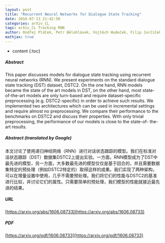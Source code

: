 ```yaml
---
layout: post
title: "Recurrent Neural Networks for Dialogue State Tracking"
date: 2016-07-13 21:42:58
categories: arXiv_CL
tags: arXiv_CL Tracking RNN
author: Ondřej Plátek, Petr Bělohlávek, Vojtěch Hudeček, Filip Jurčíček
mathjax: true
---
```


* content
{:toc}

##### Abstract
This paper discusses models for dialogue state tracking using recurrent neural networks (RNN). We present experiments on the standard dialogue state tracking (DST) dataset, DSTC2. On the one hand, RNN models became the state of the art models in DST, on the other hand, most state-of-the-art models are only turn-based and require dataset-specific preprocessing (e.g. DSTC2-specific) in order to achieve such results. We implemented two architectures which can be used in incremental settings and require almost no preprocessing. We compare their performance to the benchmarks on DSTC2 and discuss their properties. With only trivial preprocessing, the performance of our models is close to the state-of- the-art results.

##### Abstract (translated by Google)
本文讨论了使用递归神经网络（RNN）进行对话状态跟踪的模型。我们在标准对话状态跟踪（DST）数据集DSTC2上提出实验。一方面，RNN模型成为了DST中最先进的模型，另一方面，大多数最先进的模型仅仅是基于回合的，并且需要数据集特定的预处理（例如DSTC2特定的）取得这样的成果。我们实现了两种架构，可以在增量设置中使用，几乎不需要预处理。我们将它们的性能与DSTC2的基准进行比较，并讨论它们的属性。只需要简单的预处理，我们模型的性能就接近最先进的结果。

##### URL
[https://arxiv.org/abs/1606.08733](https://arxiv.org/abs/1606.08733)

##### PDF
[https://arxiv.org/pdf/1606.08733](https://arxiv.org/pdf/1606.08733)

